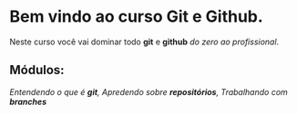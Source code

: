 # Bem vindo ao curso Git e Github.
Neste curso você vai dominar todo **git** e **github** _do zero ao profissional_.

## Módulos:
_Entendendo o que é **git**, Apredendo sobre **repositórios**, Trabalhando com **branches**_

